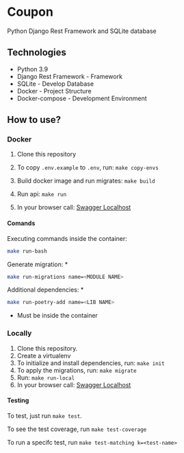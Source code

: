 # Coupon

Python Django Rest Framework and SQLite database

## Technologies
- Python 3.9
- Django Rest Framework - Framework
- SQLite - Develop Database
- Docker - Project Structure
- Docker-compose - Development Environment


## How to use?

### Docker

1. Clone this repository

2. To copy `.env.example` to `.env`, run: `make copy-envs`

3. Build docker image and run migrates: `make build`

4. Run api: `make run`

5. In your browser call: [Swagger Localhost](http://localhost:8000/api/docs)

#### Comands

Executing commands inside the container:

``` bash
make run-bash
```

Generate migration: *

``` bash
make run-migrations name=<MODULE NAME>
```

Additional dependencies: *

``` bash
make run-poetry-add name=<LIB NAME>
```

* Must be inside the container

### Locally

1. Clone this repository.
2. Create a virtualenv
3. To initialize and install dependencies, run: `make init`
4. To apply the migrations, run: `make migrate` 
5. Run: `make run-local`
6. In your browser call: [Swagger Localhost](http://0.0.0.0:8000/swagger/)


#### Testing

To test, just run `make test`.

To see the test coverage, run `make test-coverage`

To run a specifc test, run `make test-matching k=<test-name>`

